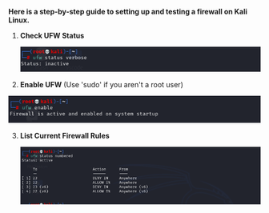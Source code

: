 **Here is a step-by-step guide to setting up and testing a firewall on Kali Linux.**
1.  **Check UFW Status**

    ![Command to Check ufw Status](screenshots/ufw-status.png)
    
2.  **Enable UFW**  (Use 'sudo' if you aren't a root user)
   
   ![Command to Enable ufw](screenshots/enabling-ufw.png)

3. **List Current Firewall Rules**

   ![Command To List Firewall Rules](screenshots/ufw-list.png)
   
